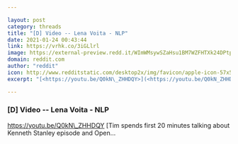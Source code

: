 ```yaml
---

layout: post
category: threads
title: "[D] Video -- Lena Voita - NLP"
date: 2021-01-24 00:43:44
link: https://vrhk.co/3iGLlrl
image: https://external-preview.redd.it/WImWMsywSZaHsu1BM7WZFHTXk24DPtpiKD_lqaXscUc.jpg?width=480&height=251.308900524&auto=webp&crop=480:251.308900524,smart&s=079dbe3d42c078f1f5be9e4f2e0c12dee3b83904
domain: reddit.com
author: "reddit"
icon: http://www.redditstatic.com/desktop2x/img/favicon/apple-icon-57x57.png
excerpt: "[<https://youtu.be/Q0kN\_ZHHDQY>](<https://youtu.be/Q0kN_ZHHDQY>) \[Tim spends first 20 minutes talking about Kenneth Stanley episode and Open..."

---
```


### [D] Video -- Lena Voita - NLP

[<https://youtu.be/Q0kN\_ZHHDQY>](<https://youtu.be/Q0kN_ZHHDQY>) \[Tim spends first 20 minutes talking about Kenneth Stanley episode and Open...